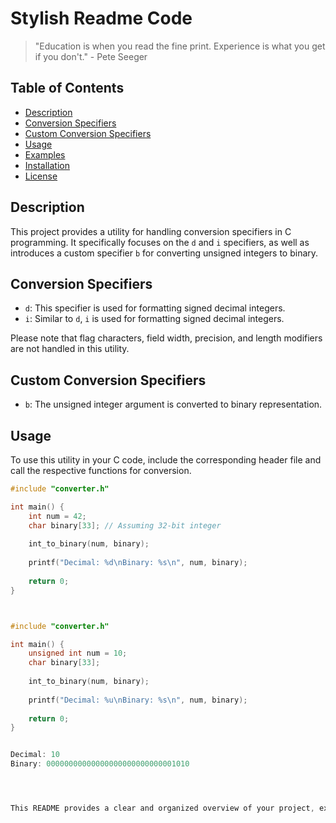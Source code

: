 # Stylish Readme Code

> "Education is when you read the fine print. Experience is what you get if you don't." - Pete Seeger

## Table of Contents

- [Description](#description)
- [Conversion Specifiers](#conversion-specifiers)
- [Custom Conversion Specifiers](#custom-conversion-specifiers)
- [Usage](#usage)
- [Examples](#examples)
- [Installation](#installation)
- [License](#license)

## Description

This project provides a utility for handling conversion specifiers in C programming. It specifically focuses on the `d` and `i` specifiers, as well as introduces a custom specifier `b` for converting unsigned integers to binary.

## Conversion Specifiers

- `d`: This specifier is used for formatting signed decimal integers.
- `i`: Similar to `d`, `i` is used for formatting signed decimal integers.

Please note that flag characters, field width, precision, and length modifiers are not handled in this utility.

## Custom Conversion Specifiers

- `b`: The unsigned integer argument is converted to binary representation.

## Usage

To use this utility in your C code, include the corresponding header file and call the respective functions for conversion.

```c
#include "converter.h"

int main() {
    int num = 42;
    char binary[33]; // Assuming 32-bit integer
    
    int_to_binary(num, binary);
    
    printf("Decimal: %d\nBinary: %s\n", num, binary);
    
    return 0;
}



#include "converter.h"

int main() {
    unsigned int num = 10;
    char binary[33];
    
    int_to_binary(num, binary);
    
    printf("Decimal: %u\nBinary: %s\n", num, binary);
    
    return 0;
}


Decimal: 10
Binary: 00000000000000000000000000001010




This README provides a clear and organized overview of your project, explaining the purpose, functionalities, and how to use it. Remember to include a `LICENSE` file with the appropriate license text in your project directory.
